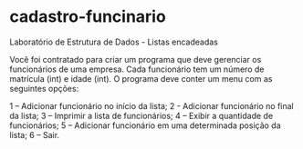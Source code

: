 # cadastro-funcinario
Laboratório de Estrutura de Dados - Listas encadeadas

Você foi contratado para criar um programa que deve gerenciar os funcionários de uma empresa. Cada funcionário tem um número de matrícula (int) e idade (int). O programa deve conter um menu com as seguintes opções:

1 – Adicionar funcionário no início da lista;
2 - Adicionar funcionário no final da lista;
3 – Imprimir a lista de funcionários;
4 – Exibir a quantidade de funcionários;
5 – Adicionar funcionário em uma determinada posição da lista;
6 – Sair.
